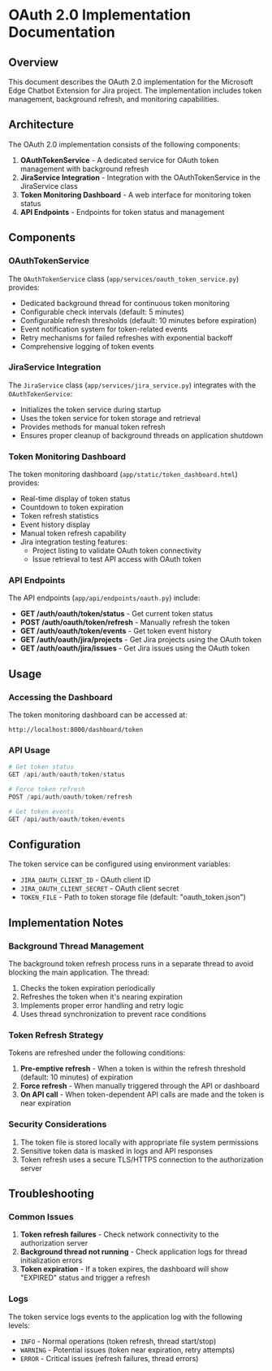 # OAuth 2.0 Implementation Documentation

## Overview

This document describes the OAuth 2.0 implementation for the Microsoft Edge Chatbot Extension for Jira project. 
The implementation includes token management, background refresh, and monitoring capabilities.

## Architecture

The OAuth 2.0 implementation consists of the following components:

1. **OAuthTokenService** - A dedicated service for OAuth token management with background refresh
2. **JiraService Integration** - Integration with the OAuthTokenService in the JiraService class
3. **Token Monitoring Dashboard** - A web interface for monitoring token status
4. **API Endpoints** - Endpoints for token status and management

## Components

### OAuthTokenService

The `OAuthTokenService` class (`app/services/oauth_token_service.py`) provides:

- Dedicated background thread for continuous token monitoring
- Configurable check intervals (default: 5 minutes)
- Configurable refresh thresholds (default: 10 minutes before expiration)
- Event notification system for token-related events
- Retry mechanisms for failed refreshes with exponential backoff
- Comprehensive logging of token events

### JiraService Integration

The `JiraService` class (`app/services/jira_service.py`) integrates with the `OAuthTokenService`:

- Initializes the token service during startup
- Uses the token service for token storage and retrieval
- Provides methods for manual token refresh
- Ensures proper cleanup of background threads on application shutdown

### Token Monitoring Dashboard

The token monitoring dashboard (`app/static/token_dashboard.html`) provides:

- Real-time display of token status
- Countdown to token expiration
- Token refresh statistics
- Event history display
- Manual token refresh capability
- Jira integration testing features:
  - Project listing to validate OAuth token connectivity
  - Issue retrieval to test API access with OAuth token

### API Endpoints

The API endpoints (`app/api/endpoints/oauth.py`) include:

- **GET /auth/oauth/token/status** - Get current token status
- **POST /auth/oauth/token/refresh** - Manually refresh the token
- **GET /auth/oauth/token/events** - Get token event history
- **GET /auth/oauth/jira/projects** - Get Jira projects using the OAuth token
- **GET /auth/oauth/jira/issues** - Get Jira issues using the OAuth token

## Usage

### Accessing the Dashboard

The token monitoring dashboard can be accessed at:
```
http://localhost:8000/dashboard/token
```

### API Usage

```python
# Get token status
GET /api/auth/oauth/token/status

# Force token refresh
POST /api/auth/oauth/token/refresh

# Get token events
GET /api/auth/oauth/token/events
```

## Configuration

The token service can be configured using environment variables:

- `JIRA_OAUTH_CLIENT_ID` - OAuth client ID
- `JIRA_OAUTH_CLIENT_SECRET` - OAuth client secret
- `TOKEN_FILE` - Path to token storage file (default: "oauth_token.json")

## Implementation Notes

### Background Thread Management

The background token refresh process runs in a separate thread to avoid blocking the main application. The thread:

1. Checks the token expiration periodically
2. Refreshes the token when it's nearing expiration
3. Implements proper error handling and retry logic
4. Uses thread synchronization to prevent race conditions

### Token Refresh Strategy

Tokens are refreshed under the following conditions:

1. **Pre-emptive refresh** - When a token is within the refresh threshold (default: 10 minutes) of expiration
2. **Force refresh** - When manually triggered through the API or dashboard
3. **On API call** - When token-dependent API calls are made and the token is near expiration

### Security Considerations

1. The token file is stored locally with appropriate file system permissions
2. Sensitive token data is masked in logs and API responses
3. Token refresh uses a secure TLS/HTTPS connection to the authorization server

## Troubleshooting

### Common Issues

1. **Token refresh failures** - Check network connectivity to the authorization server
2. **Background thread not running** - Check application logs for thread initialization errors
3. **Token expiration** - If a token expires, the dashboard will show "EXPIRED" status and trigger a refresh

### Logs

The token service logs events to the application log with the following levels:

- `INFO` - Normal operations (token refresh, thread start/stop)
- `WARNING` - Potential issues (token near expiration, retry attempts)
- `ERROR` - Critical issues (refresh failures, thread errors)
